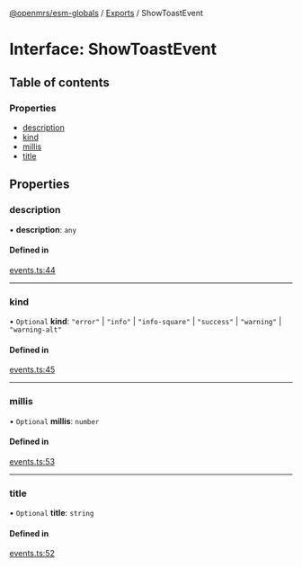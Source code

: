 [@openmrs/esm-globals](../API.md) / [Exports](../modules.md) / ShowToastEvent

# Interface: ShowToastEvent

## Table of contents

### Properties

- [description](showtoastevent.md#description)
- [kind](showtoastevent.md#kind)
- [millis](showtoastevent.md#millis)
- [title](showtoastevent.md#title)

## Properties

### description

• **description**: `any`

#### Defined in

[events.ts:44](https://github.com/openmrs/openmrs-esm-core/blob/master/packages/framework/esm-globals/src/events.ts#L44)

___

### kind

• `Optional` **kind**: ``"error"`` \| ``"info"`` \| ``"info-square"`` \| ``"success"`` \| ``"warning"`` \| ``"warning-alt"``

#### Defined in

[events.ts:45](https://github.com/openmrs/openmrs-esm-core/blob/master/packages/framework/esm-globals/src/events.ts#L45)

___

### millis

• `Optional` **millis**: `number`

#### Defined in

[events.ts:53](https://github.com/openmrs/openmrs-esm-core/blob/master/packages/framework/esm-globals/src/events.ts#L53)

___

### title

• `Optional` **title**: `string`

#### Defined in

[events.ts:52](https://github.com/openmrs/openmrs-esm-core/blob/master/packages/framework/esm-globals/src/events.ts#L52)

